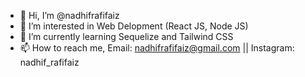 - 👋 Hi, I’m @nadhifrafifaiz
- 👀 I’m interested in Web Delopment (React JS, Node JS)
- 🌱 I’m currently learning Sequelize and Tailwind CSS
- 📫 How to reach me, Email: nadhifrafifaiz@gmail.com || Instagram: nadhif_rafifaiz

<!---
nadhifrafifaiz/nadhifrafifaiz is a ✨ special ✨ repository because its `README.md` (this file) appears on your GitHub profile.
You can click the Preview link to take a look at your changes.
--->
